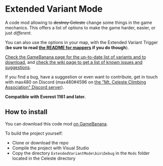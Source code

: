 # Extended Variant Mode

A code mod allowing to ~~destroy Celeste~~ change some things in the game mechanics. This offers a list of options to make the game harder, easier, or just _different_. 

You can also use the options in your map, with the Extended Variant Trigger (**be sure to read [the README for mappers](https://github.com/max4805/Everest-ExtendedVariants/blob/master/ExtendedVariantMode/README-Mappers.txt) if you do though**).

[Check the GameBanana page for the up-to-date list of variants and to download](https://gamebanana.com/gamefiles/9486), and [check the wiki page to get a list of known issues and suggestions](https://github.com/max4805/Everest-ExtendedVariants/wiki).

If you find a bug, have a suggestion or even want to contribute, get in touch with max480 on Discord (max480#4596 on [the "Mt. Celeste Climbing Association" Discord server](https://discord.gg/6qjaePQ)).

**Compatible with Everest 1161 and later.**

## How to install

You can download this code mod [on GameBanana](https://gamebanana.com/gamefiles/9486).

To build the project yourself:
* Clone or download the repo
* Compile the project with Visual Studio
* Copy the directory `ExtendedVariantMode\bin\Debug` in the `Mods` folder located in the Celeste directory
